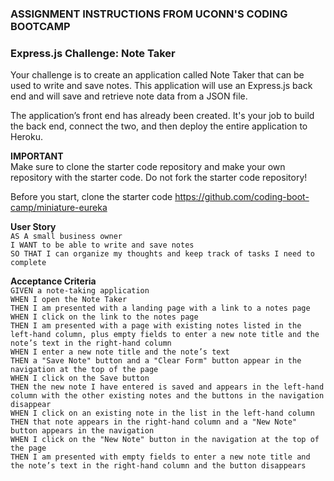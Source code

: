 ### ASSIGNMENT INSTRUCTIONS FROM UCONN'S CODING BOOTCAMP

### Express.js Challenge: Note Taker
Your challenge is to create an application called Note Taker that can be used to write and save notes. This application will use an Express.js back end and will save and retrieve note data from a JSON file.

The application’s front end has already been created. It's your job to build the back end, connect the two, and then deploy the entire application to Heroku.

**IMPORTANT**<br>
Make sure to clone the starter code repository and make your own repository with the starter code. Do not fork the starter code repository!

Before you start, clone the starter code https://github.com/coding-boot-camp/miniature-eureka

**User Story** <br>
`AS A small business owner`<br>
`I WANT to be able to write and save notes`<br>
`SO THAT I can organize my thoughts and keep track of tasks I need to complete`<br>

**Acceptance Criteria**<br>
`GIVEN a note-taking application`<br>
`WHEN I open the Note Taker`<br>
`THEN I am presented with a landing page with a link to a notes page`<br>
`WHEN I click on the link to the notes page`<br>
`THEN I am presented with a page with existing notes listed in the left-hand column, plus empty fields to enter a new note title and the note’s text in the right-hand column`<br>
`WHEN I enter a new note title and the note’s text`<br>
`THEN a "Save Note" button and a "Clear Form" button appear in the navigation at the top of the page`<br>
`WHEN I click on the Save button`<br>
`THEN the new note I have entered is saved and appears in the left-hand column with the other existing notes and the buttons in the navigation disappear`<br>
`WHEN I click on an existing note in the list in the left-hand column`<br>
`THEN that note appears in the right-hand column and a "New Note" button appears in the navigation`<br>
`WHEN I click on the "New Note" button in the navigation at the top of the page`<br>
`THEN I am presented with empty fields to enter a new note title and the note’s text in the right-hand column and the button disappears`<br>
